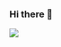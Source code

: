 ### Hi there 👋

![](http://github-profile-summary-cards.vercel.app/api/cards/stats?username=adhyuthn&theme=tokyonight) 
